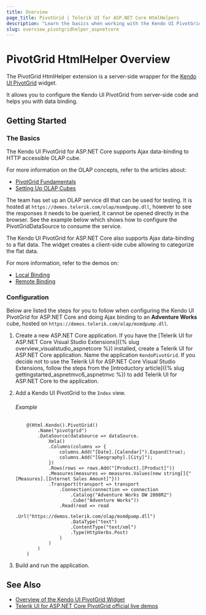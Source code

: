 ```yaml
---
title: Overview
page_title: PivotGrid | Telerik UI for ASP.NET Core HtmlHelpers
description: "Learn the basics when working with the Kendo UI PivotGrid HtmlHelper for ASP.NET Core (MVC 6 or ASP.NET Core MVC)."
slug: overview_pivotgridhelper_aspnetcore
---
```


# PivotGrid HtmlHelper Overview

The PivotGrid HtmlHelper extension is a server-side wrapper for the [Kendo UI PivotGrid](https://demos.telerik.com/kendo-ui/pivotgrid/index) widget.

It allows you to configure the Kendo UI PivotGrid from server-side code and helps you with data binding.

## Getting Started

### The Basics

The Kendo UI PivotGrid for ASP.NET Core supports Ajax data-binding to HTTP accessible OLAP cube.

For more information on the OLAP concepts, refer to the articles about:

- [PivotGrid Fundamentals](https://docs.telerik.com/kendo-ui/controls/data-management/pivotgrid/overview)
- [Setting Up OLAP Cubes](https://docs.telerik.com/kendo-ui/controls/data-management/pivotgrid/fundamentals)

The team has set up an OLAP service dll that can be used for testing. It is hosted at `https://demos.telerik.com/olap/msmdpump.dll`, however to see the responses it needs to be queried, it cannot be opened directly in the browser. See the example below which shows how to configure the PivotGridDataSource to consume the service.

The Kendo UI PivotGrid for ASP.NET Core also supports Ajax data-binding to a flat data. The widget creates a client-side cube allowing to categorize the flat data.

For more information, refer to the demos on:

- [Local Binding](https://demos.telerik.com/aspnet-core/pivotgrid/local-flat-data-binding)
- [Remote Binding](https://demos.telerik.com/aspnet-core/pivotgrid/remote-flat-data-binding)

### Configuration

Below are listed the steps for you to follow when configuring the Kendo UI PivotGrid for ASP.NET Core and doing Ajax binding to an **Adventure Works** cube, hosted on `https://demos.telerik.com/olap/msmdpump.dll`.

1. Create a new ASP.NET Core application. If you have the [Telerik UI for ASP.NET Core Visual Studio Extensions]({% slug overview_visualstudio_aspnetcore %}) installed, create a Telerik UI for ASP.NET Core application. Name the application `KendoPivotGrid`. If you decide not to use the Telerik UI for ASP.NET Core Visual Studio Extensions, follow the steps from the [introductory article]({% slug gettingstarted_aspnetmvc6_aspnetmvc %}) to add Telerik UI for ASP.NET Core to the application.

1. Add a Kendo UI PivotGrid to the `Index` view.

    ###### Example

    ```
        @(Html.Kendo().PivotGrid()
            .Name("pivotgrid")
            .DataSource(dataSource => dataSource.
                Xmla()
                .Columns(columns => {
                    columns.Add("[Date].[Calendar]").Expand(true);
                    columns.Add("[Geography].[City]");
                })
                .Rows(rows => rows.Add("[Product].[Product]"))
                .Measures(measures => measures.Values(new string[]{"[Measures].[Internet Sales Amount]"}))
                .Transport(transport => transport
                    .Connection(connection => connection
                        .Catalog("Adventure Works DW 2008R2")
                        .Cube("Adventure Works"))
                    .Read(read => read
                        .Url("https://demos.telerik.com/olap/msmdpump.dll")
                        .DataType("text")
                        .ContentType("text/xml")
                        .Type(HttpVerbs.Post)
                    )
                )
            )
        )
    ```

1. Build and run the application.

## See Also

* [Overview of the Kendo UI PivotGrid Widget](http://docs.telerik.com/kendo-ui/controls/data-management/pivotgrid/overview)
* [Telerik UI for ASP.NET Core PivotGrid official live demos](https://demos.telerik.com/aspnet-core/pivotgrid)
